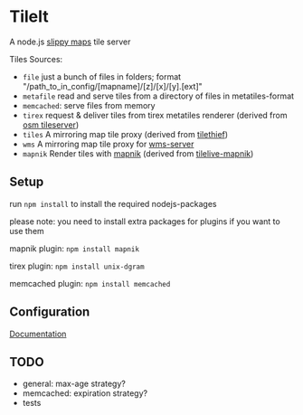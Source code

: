 # TileIt

A node.js [slippy maps](http://wiki.openstreetmap.org/wiki/Slippy_map_tilenames) tile server

Tiles Sources:
* `file` just a bunch of files in folders; format "/path_to_in_config/[mapname]/[z]/[x]/[y].[ext]"
* `metafile` read and serve tiles from a directory of files in metatiles-format
* `memcached`: serve files from memory
* `tirex` request & deliver tiles from tirex metatiles renderer (derived from [osm tileserver](http://svn.openstreetmap.org/applications/utils/tirex/tileserver/))
* `tiles` A mirroring map tile proxy (derived from [tilethief](https://github.com/yetzt/tilethief.git))
* `wms` A mirroring map tile proxy for [wms-server](http://en.wikipedia.org/wiki/Web_Map_Service)
* `mapnik` Render tiles with [mapnik](https://github.com/mapnik) (derived from [tilelive-mapnik](https://github.com/mapbox/tilelive-mapnik))

## Setup

run `npm install` to install the required nodejs-packages

please note: you need to install extra packages for plugins if you want to use them

mapnik plugin: `npm install mapnik`

tirex plugin:	`npm install unix-dgram`

memcached plugin:  `npm install memcached`


## Configuration

[Documentation](https://github.com/ffalt/tileit/wiki)


## TODO

* general: max-age strategy?
* memcached: expiration strategy?
* tests

